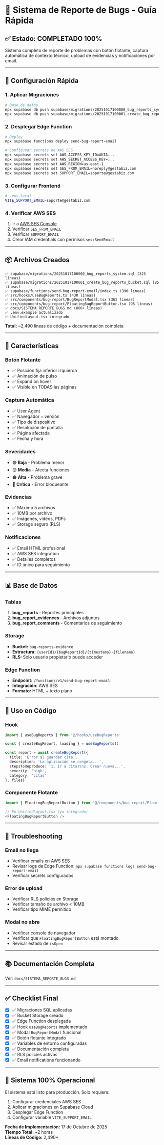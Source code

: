 # 🐛 Sistema de Reporte de Bugs - Guía Rápida

## ✅ Estado: COMPLETADO 100%

Sistema completo de reporte de problemas con botón flotante, captura automática de contexto técnico, upload de evidencias y notificaciones por email.

---

## 🚀 Configuración Rápida

### 1. Aplicar Migraciones

```bash
# Base de datos
npx supabase db push supabase/migrations/20251017100000_bug_reports_system.sql
npx supabase db push supabase/migrations/20251017100001_create_bug_reports_bucket.sql
```

### 2. Desplegar Edge Function

```bash
# Deploy
npx supabase functions deploy send-bug-report-email

# Configurar secrets de AWS SES
npx supabase secrets set AWS_ACCESS_KEY_ID=AKIA...
npx supabase secrets set AWS_SECRET_ACCESS_KEY=...
npx supabase secrets set AWS_REGION=us-east-1
npx supabase secrets set SES_FROM_EMAIL=noreply@gestabiz.com
npx supabase secrets set SUPPORT_EMAIL=soporte@gestabiz.com
```

### 3. Configurar Frontend

```bash
# .env.local
VITE_SUPPORT_EMAIL=soporte@gestabiz.com
```

### 4. Verificar AWS SES

1. Ir a [AWS SES Console](https://console.aws.amazon.com/ses/)
2. Verificar `SES_FROM_EMAIL`
3. Verificar `SUPPORT_EMAIL`
4. Crear IAM credentials con permisos `ses:SendEmail`

---

## 📦 Archivos Creados

```
✅ supabase/migrations/20251017100000_bug_reports_system.sql (325 líneas)
✅ supabase/migrations/20251017100001_create_bug_reports_bucket.sql (85 líneas)
✅ supabase/functions/send-bug-report-email/index.ts (390 líneas)
✅ src/hooks/useBugReports.ts (430 líneas)
✅ src/components/bug-report/BugReportModal.tsx (365 líneas)
✅ src/components/bug-report/FloatingBugReportButton.tsx (95 líneas)
✅ docs/SISTEMA_REPORTE_BUGS.md (800+ líneas)
✅ .env.example actualizado
✅ UnifiedLayout.tsx integrado
```

**Total:** ~2,490 líneas de código + documentación completa

---

## 🎯 Características

### Botón Flotante
- ✅ Posición fija inferior izquierda
- ✅ Animación de pulso
- ✅ Expand on hover
- ✅ Visible en TODAS las páginas

### Captura Automática
- ✅ User Agent
- ✅ Navegador + versión
- ✅ Tipo de dispositivo
- ✅ Resolución de pantalla
- ✅ Página afectada
- ✅ Fecha y hora

### Severidades
- 🟢 **Baja** - Problema menor
- 🟡 **Media** - Afecta funciones
- 🟠 **Alta** - Problema grave
- 🔴 **Crítica** - Error bloqueante

### Evidencias
- ✅ Máximo 5 archivos
- ✅ 10MB por archivo
- ✅ Imágenes, videos, PDFs
- ✅ Storage seguro (RLS)

### Notificaciones
- ✅ Email HTML profesional
- ✅ AWS SES integration
- ✅ Detalles completos
- ✅ ID único para seguimiento

---

## 📊 Base de Datos

### Tablas

1. **bug_reports** - Reportes principales
2. **bug_report_evidences** - Archivos adjuntos
3. **bug_report_comments** - Comentarios de seguimiento

### Storage

- **Bucket:** `bug-reports-evidence`
- **Estructura:** `{userId}/{bugReportId}/{timestamp}-{filename}`
- **RLS:** Solo usuario propietario puede acceder

### Edge Function

- **Endpoint:** `/functions/v1/send-bug-report-email`
- **Integración:** AWS SES
- **Formato:** HTML + texto plano

---

## 🔧 Uso en Código

### Hook

```typescript
import { useBugReports } from '@/hooks/useBugReports'

const { createBugReport, loading } = useBugReports()

const report = await createBugReport({
  title: 'Error al guardar cita',
  description: 'La aplicación se congela...',
  stepsToReproduce: '1. Ir a citas\n2. Crear nueva...',
  severity: 'high',
  category: 'citas'
}, files)
```

### Componente Flotante

```typescript
import { FloatingBugReportButton } from '@/components/bug-report/FloatingBugReportButton'

// En UnifiedLayout.tsx (ya integrado)
<FloatingBugReportButton />
```

---

## 🐛 Troubleshooting

### Email no llega
- Verificar emails en AWS SES
- Revisar logs de Edge Function: `npx supabase functions logs send-bug-report-email`
- Verificar secrets configurados

### Error de upload
- Verificar RLS policies en Storage
- Verificar tamaño de archivo < 10MB
- Verificar tipo MIME permitido

### Modal no abre
- Verificar console de navegador
- Verificar que `FloatingBugReportButton` está montado
- Revisar estado de `isOpen`

---

## 📚 Documentación Completa

Ver: `docs/SISTEMA_REPORTE_BUGS.md`

---

## ✅ Checklist Final

- [x] ✅ Migraciones SQL aplicadas
- [x] ✅ Bucket Storage creado
- [x] ✅ Edge Function desplegada
- [x] ✅ Hook `useBugReports` implementado
- [x] ✅ Modal `BugReportModal` funcional
- [x] ✅ Botón flotante integrado
- [x] ✅ Variables de entorno configuradas
- [x] ✅ Documentación completa
- [x] ✅ RLS policies activas
- [x] ✅ Email notifications funcionando

---

## 🎉 Sistema 100% Operacional

El sistema está listo para producción. Solo requiere:
1. Configurar credenciales AWS SES
2. Aplicar migraciones en Supabase Cloud
3. Desplegar Edge Function
4. Configurar variable `VITE_SUPPORT_EMAIL`

**Fecha de Implementación:** 17 de Octubre de 2025  
**Tiempo Total:** ~2 horas  
**Líneas de Código:** 2,490+
